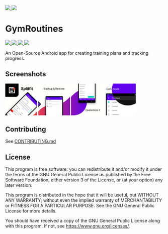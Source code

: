 <a href="https://play.google.com/store/apps/details?id=com.noahjutz.splitfit">
    <img src="https://play.google.com/intl/en_us/badges/static/images/badges/en_badge_web_generic.png" width="200px">
</a>
<a href="https://f-droid.org/packages/com.noahjutz.splitfit.fdroid">
    <img src="https://gitlab.com/fdroid/artwork/-/raw/master/badge/get-it-on-en-us.png" width="200px">
</a>

# GymRoutines

<a href="https://app.circleci.com/pipelines/github/noahjutz/Splitfit?branch=main">
    <img src="https://img.shields.io/circleci/build/github/noahjutz/Splitfit/main" />
</a>
<a href="https://weblate.bubu1.eu/engage/splitfit/">
    <img src="https://weblate.bubu1.eu/widgets/splitfit/-/svg-badge.svg" />
</a>
<a href="https://github.com/noahjutz/Splitfit/releases">
    <img src="https://img.shields.io/github/v/release/noahjutz/Splitfit?include_prereleases&logo=github">
</a>
<a href="https://f-droid.org/packages/com.noahjutz.splitfit.fdroid">
    <img src="https://img.shields.io/f-droid/v/com.noahjutz.splitfit.fdroid?include_prereleases&logo=f-droid">
</a>

An Open-Source Android app for creating training plans and tracking progress.

## Screenshots

<img src="fastlane/metadata/android/en-US/images/phoneScreenshots/1.png" width="20%"/>
<img src="fastlane/metadata/android/en-US/images/phoneScreenshots/2.png" width="20%"/>
<img src="fastlane/metadata/android/en-US/images/phoneScreenshots/3.png" width="20%"/>
<img src="fastlane/metadata/android/en-US/images/phoneScreenshots/4.png" width="20%"/>

## Contributing

See [CONTRIBUTING.md](CONTRIBUTING.md)

## License

This program is free software: you can redistribute it and/or modify it under the terms of the GNU General Public License as published by the Free Software Foundation, either version 3 of the License, or (at your option) any later version.

This program is distributed in the hope that it will be useful, but WITHOUT ANY WARRANTY; without even the implied warranty of MERCHANTABILITY or FITNESS FOR A PARTICULAR PURPOSE.  See the GNU General Public License for more details.

You should have received a copy of the GNU General Public License along with this program.  If not, see https://www.gnu.org/licenses/.
